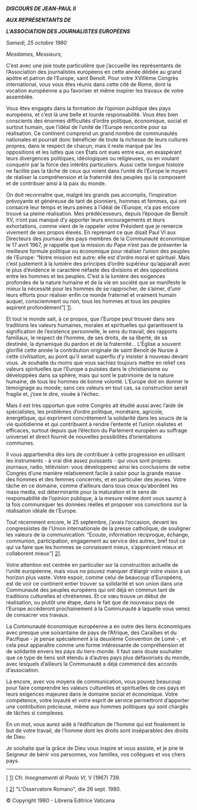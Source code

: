 ***DISCOURS DE JEAN-PAUL II***

***AUX REPRÉSENTANTS DE***

***L'ASSOCIATION DES JOURNALISTES EUROPÉENS***

*Samedi, 25 octobre 1980*

*Mesdames, Messieurs,*

C’est avec une joie toute particulière que j’accueille les représentants de l’Association des journalistes européens en cette année dédiée au grand apôtre et patron de l’Europe, saint Benoît. Pour votre XVIIIème Congrès international, vous vous êtes réunis dans cette cité de Rome, dont la vocation européenne a pu favoriser et même inspirer les travaux de votre assemblée.

Vous êtes engagés dans la formation de l’opinion publique des pays européens, et c’est là une belle et lourde responsabilité. Vous êtes bien conscients des énormes difficultés d’ordre politique, économique, social et surtout humain, que l’idéal de l’unité de l’Europe rencontre pour sa réalisation. Ce continent comprend un grand nombre de communautés nationales et pourrait donc bénéficier de toute la richesse de leurs cultures propres, dans le respect de chacun; mais il reste marqué par les oppositions et les luttes que ces États ont eues entre eux, en exaspérant leurs divergences politiques, idéologiques ou religieuses, ou en voulant conquérir par la force des intérêts particuliers. Aussi cette longue histoire ne facilite pas la tâche de ceux qui voient dans l’unité de l’Europe le moyen de réaliser la compréhension et la fraternité des peuples qui la composent et de contribuer ainsi à la paix du monde.

On doit reconnaître que, malgré les grands pas accomplis, l’inspiration prévoyante et généreuse de tant de pionniers, hommes et femmes, qui ont consacré leur temps et leurs peines à l’idéal de l’Europe, n’a pas encore trouvé sa pleine réalisation. Mes prédécesseurs, depuis l’époque de Benoît XV, n’ont pas manqué d’y apporter leurs encouragements et leurs exhortations, comme vient de le rappeler votre Président que je remercie vivement de ses propos élevés. En reprenant ce que disait Paul VI aux Directeurs des journaux des pays membres de la Communauté économique le 17 avril 1967, je rappelle que la mission du Pape n’est pas de présenter la meilleure formule politique ou économique pour réaliser l’union des peuples de l’Europe: “Notre mission est autre: elle est d’ordre moral et spirituel. Mais c’est justement à la lumière des principes d’ordre supérieur qu’apparaît avec le plus d’évidence le caractère néfaste des divisions et des oppositions entre les hommes et les peuples. C’est à la lumière des exigences profondes de la nature humaine et de la vie en société que se manifeste le mieux la nécessité pour les hommes de se rapprocher, de s’aimer, d’unir leurs efforts pour réaliser enfin ce monde fraternel et vraiment humain auquel, consciemment ou non, tous les hommes et tous les peuples aspirent profondément”\[ [1](#_ftn1 "")\].

Et tout le monde sait, à ce propos, que l’Europe peut trouver dans ses traditions les valeurs humaines, morales et spirituelles qui garantissent la signification de l’existence personnelle, le sens du travail, des rapports familiaux, le respect de l’homme, de ses droits, de sa liberté, de sa destinée, la dynamique du pardon et de la fraternité... L’Église a souvent glorifié cette année la contribution originale de saint Benoît de Nursie à cette civilisation, au point qu’il serait superflu d’y insister à nouveau devant vous. Je souhaite du moins que vous sachiez toujours mettre en relief ces valeurs spirituelles que l’Europe a puisées dans le christianisme ou développées dans sa sphère, mais qui sont le patrimoine de la nature humaine, de tous les hommes de bonne volonté. L’Europe doit en donner le témoignage au monde; sans ces valeurs en tout cas, sa construction serait fragile et, j’ose le dire, vouée à l’échec.

Mais il est très opportun que votre Congrès ait étudié aussi avec l’aide de spécialistes, les problèmes d’ordre politique, monétaire, agricole, énergétique, qui expriment concrètement la solidarité dans les soucis de la vie quotidienne et qui contribuent à rendre l’entente et l’union réalistes et efficaces, surtout depuis que l’élection du Parlement européen au suffrage universel et direct fournit de nouvelles possibilités d’orientations communes.

Il vous appartiendra dès lors de contribuer à cette progression en utilisant les instruments - à vrai dire assez puissants - qui vous sont propres: journaux, radio, télévision: vous développerez ainsi les conclusions de votre Congrès d’une manière relativement facile à saisir pour la grande masse des hommes et des femmes concernés, et en particulier des jeunes. Votre tâche en ce domaine, comme d’ailleurs dans tous ceux qu’abordent les mass media, est déterminante pour la maturation et le sens de responsabilité de l’opinion publique, à la mesure même dont vous saurez à la fois communiquer les données réelles et proposer vos convictions sur la réalisation idéale de l’Europe.

Tout récemment encore, le 25 septembre, j’avais l’occasion, devant les congressistes de l’Union internationale de la presse catholique, de souligner les valeurs de la communication: “Ecoute, information réciproque, échange, communion, participation, engagement au service des autres, bref tout ce qui va faire que les hommes se connaissent mieux, s’apprécient mieux et collaborent mieux”\[ [2](#_ftn2 "")\].

Votre attention est centrée en particulier sur la construction actuelle de l’unité européenne, mais vous ne pouvez manquer d’élargir votre vision à un horizon plus vaste. Votre espoir, comme celui de beaucoup d’Européens, est de voir ce continent entier trouver sa solidarité et son union dans une Communauté des peuples européens qui ont déjà en commun tant de traditions culturelles et chrétiennes. Et ce vœu trouve un début de réalisation, ou plutôt une étape, dans le fait que de nouveaux pays de l’Europe accéderont prochainement à la Communauté à laquelle vous venez de consacrer vos travaux.

La Communauté économique européenne a en outre des liens économiques avec presque une soixantaine de pays de l’Afrique, des Caraïbes et du Pacifique - je pense spécialement à la deuxième Convention de Lomé -, et cela peut apparaître comme une forme intéressante de compréhension et de solidarité envers les pays du tiers-monde. Il faut sans doute souhaiter que ce type de liens soit étendu à d’autres pays plus défavorisés du monde, avec lesquels d’ailleurs la Communauté a déjà commencé des accords d’association.

Là encore, avec vos moyens de communication, vous pouvez beaucoup pour faire comprendre les valeurs culturelles et spirituelles de ces pays et leurs exigences majeures dans le domaine social et économique. Votre compétence, votre loyauté et votre esprit de service permettront d’apporter une contribution précieuse, même aux hommes politiques qui sont chargés de tâches si complexes.

En un mot, vous aurez aidé à l’édification de l’homme qui est finalement le but de votre travail, de l’homme dont les droits sont inséparables des droits de Dieu.

Je souhaite que la grâce de Dieu vous inspire et vous assiste, et je prie le Seigneur de bénir vos personnes, vos familles, vos collègues et vos chers pays.

* * *

\[ [1](#_ftnref1 "")\] Cfr. *Insegnamenti di Paolo VI*, V (1967) 739.

\[ [2](#_ftnref2 "")\] "L'Osservatore Romano", die 26 sept. 1980.

© Copyright 1980 - Libreria Editrice Vaticana